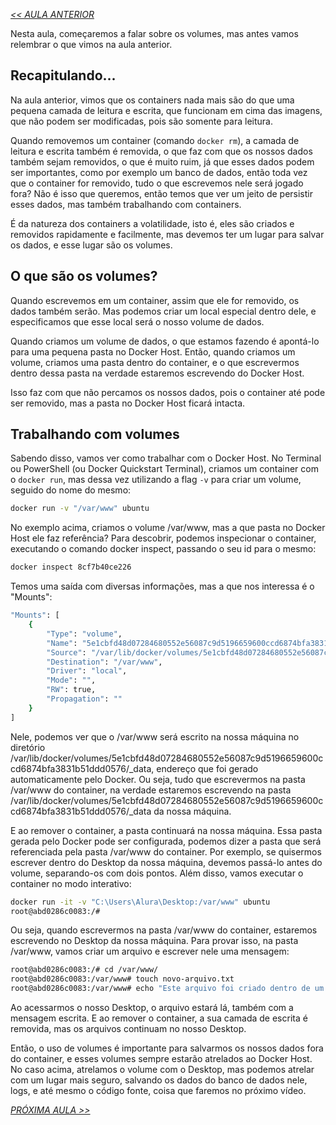 *[<< AULA ANTERIOR](https://github.com/pvreboucas/docker/blob/aula-2/aulas/3-praticando-com-docker-run.md)*

Nesta aula, começaremos a falar sobre os volumes, mas antes vamos relembrar o que vimos na aula anterior.

## Recapitulando... ##

Na aula anterior, vimos que os containers nada mais são do que uma pequena camada de leitura e escrita, que funcionam em cima das imagens, que não podem ser modificadas, pois são somente para leitura.

Quando removemos um container (comando ```docker rm```), a camada de leitura e escrita também é removida, o que faz com que os nossos dados também sejam removidos, o que é muito ruim, já que esses dados podem ser importantes, como por exemplo um banco de dados, então toda vez que o container for removido, tudo o que escrevemos nele será jogado fora? Não é isso que queremos, então temos que ver um jeito de persistir esses dados, mas também trabalhando com containers.

É da natureza dos containers a volatilidade, isto é, eles são criados e removidos rapidamente e facilmente, mas devemos ter um lugar para salvar os dados, e esse lugar são os volumes.

## O que são os volumes? ##


Quando escrevemos em um container, assim que ele for removido, os dados também serão. Mas podemos criar um local especial dentro dele, e especificamos que esse local será o nosso volume de dados.

Quando criamos um volume de dados, o que estamos fazendo é apontá-lo para uma pequena pasta no Docker Host. Então, quando criamos um volume, criamos uma pasta dentro do container, e o que escrevermos dentro dessa pasta na verdade estaremos escrevendo do Docker Host.

Isso faz com que não percamos os nossos dados, pois o container até pode ser removido, mas a pasta no Docker Host ficará intacta.

## Trabalhando com volumes ##

Sabendo disso, vamos ver como trabalhar com o Docker Host. No Terminal ou PowerShell (ou Docker Quickstart Terminal), criamos um container com o ```docker run```, mas dessa vez utilizando a flag ```-v``` para criar um volume, seguido do nome do mesmo:

```bash
docker run -v "/var/www" ubuntu
```

No exemplo acima, criamos o volume /var/www, mas a que pasta no Docker Host ele faz referência? Para descobrir, podemos inspecionar o container, executando o comando docker inspect, passando o seu id para o mesmo:

```bash
docker inspect 8cf7b40ce226
```
Temos uma saída com diversas informações, mas a que nos interessa é o "Mounts":

```bash
"Mounts": [
    {
        "Type": "volume",
        "Name": "5e1cbfd48d07284680552e56087c9d5196659600ccd6874bfa3831b51ddd0576",
        "Source": "/var/lib/docker/volumes/5e1cbfd48d07284680552e56087c9d5196659600ccd6874bfa3831b51ddd0576/_data",
        "Destination": "/var/www",
        "Driver": "local",
        "Mode": "",
        "RW": true,
        "Propagation": ""
    }
]
```

Nele, podemos ver que o /var/www será escrito na nossa máquina no diretório /var/lib/docker/volumes/5e1cbfd48d07284680552e56087c9d5196659600ccd6874bfa3831b51ddd0576/_data, endereço que foi gerado automaticamente pelo Docker. Ou seja, tudo que escrevermos na pasta /var/www do container, na verdade estaremos escrevendo na pasta /var/lib/docker/volumes/5e1cbfd48d07284680552e56087c9d5196659600ccd6874bfa3831b51ddd0576/_data da nossa máquina.

E ao remover o container, a pasta continuará na nossa máquina. Essa pasta gerada pelo Docker pode ser configurada, podemos dizer a pasta que será referenciada pela pasta /var/www do container. Por exemplo, se quisermos escrever dentro do Desktop da nossa máquina, devemos passá-lo antes do volume, separando-os com dois pontos. Além disso, vamos executar o container no modo interativo:

```bash
docker run -it -v "C:\Users\Alura\Desktop:/var/www" ubuntu
root@abd0286c0083:/#
```

Ou seja, quando escrevermos na pasta /var/www do container, estaremos escrevendo no Desktop da nossa máquina. Para provar isso, na pasta /var/www, vamos criar um arquivo e escrever nele uma mensagem:

```bash
root@abd0286c0083:/# cd /var/www/
root@abd0286c0083:/var/www# touch novo-arquivo.txt
root@abd0286c0083:/var/www# echo "Este arquivo foi criado dentro de um volume" > novo-arquivo.txt
```

Ao acessarmos o nosso Desktop, o arquivo estará lá, também com a mensagem escrita. E ao remover o container, a sua camada de escrita é removida, mas os arquivos continuam no nosso Desktop.

Então, o uso de volumes é importante para salvarmos os nossos dados fora do container, e esses volumes sempre estarão atrelados ao Docker Host. No caso acima, atrelamos o volume com o Desktop, mas podemos atrelar com um lugar mais seguro, salvando os dados do banco de dados nele, logs, e até mesmo o código fonte, coisa que faremos no próximo vídeo.


*[PRÓXIMA AULA >>]()*
